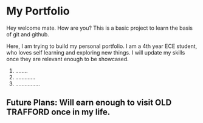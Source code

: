 # My Portfolio

Hey welcome mate. How are you? 
This is a basic project to learn the basis of git and github.

 Here, I am trying to build my personal portfolio.
I am a 4th year ECE student, who loves self learning and exploring new things.
I will update my skills once they are relevant enough to be showcased.
1. ........
2. .............
3. ................
   
## Future Plans:  Will earn enough to visit OLD TRAFFORD once in my life.